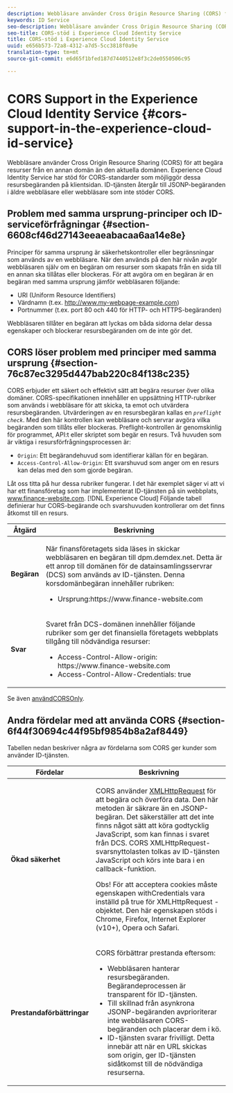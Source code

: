 ```yaml
---
description: Webbläsare använder Cross Origin Resource Sharing (CORS) för att begära resurser från en annan domän än den aktuella domänen. Experience Cloud Identity Service har stöd för CORS-standarder som möjliggör dessa resursbegäranden på klientsidan. ID-tjänsten återgår till JSONP-begäranden i äldre webbläsare eller webbläsare som inte stöder CORS.
keywords: ID Service
seo-description: Webbläsare använder Cross Origin Resource Sharing (CORS) för att begära resurser från en annan domän än den aktuella domänen. Experience Cloud Identity Service har stöd för CORS-standarder som möjliggör dessa resursbegäranden på klientsidan. ID-tjänsten återgår till JSONP-begäranden i äldre webbläsare eller webbläsare som inte stöder CORS.
seo-title: CORS-stöd i Experience Cloud Identity Service
title: CORS-stöd i Experience Cloud Identity Service
uuid: e656b573-72a8-4312-a7d5-5cc3818f0a9e
translation-type: tm+mt
source-git-commit: e6d65f1bfed187d7440512e8f3c2de0550506c95

---
```



# CORS Support in the Experience Cloud Identity Service {#cors-support-in-the-experience-cloud-id-service}

Webbläsare använder Cross Origin Resource Sharing (CORS) för att begära resurser från en annan domän än den aktuella domänen. Experience Cloud Identity Service har stöd för CORS-standarder som möjliggör dessa resursbegäranden på klientsidan. ID-tjänsten återgår till JSONP-begäranden i äldre webbläsare eller webbläsare som inte stöder CORS.

## Problem med samma ursprung-principer och ID-serviceförfrågningar {#section-6608cf46d27143eeaeabacaa6aa14e8e}

Principer för samma ursprung är säkerhetskontroller eller begränsningar som används av en webbläsare. När den används på den här nivån avgör webbläsaren själv om en begäran om resurser som skapats från en sida till en annan ska tillåtas eller blockeras. För att avgöra om en begäran är en begäran med samma ursprung jämför webbläsaren följande:

* URI (Uniform Resource Identifiers)
* Värdnamn (t.ex. http://www.my-webpage-example.com)
* Portnummer (t.ex. port 80 och 440 för HTTP- och HTTPS-begäranden)

Webbläsaren tillåter en begäran att lyckas om båda sidorna delar dessa egenskaper och blockerar resursbegäranden om de inte gör det.

## CORS löser problem med principer med samma ursprung {#section-76c87ec3295d447bab220c84f138c235}

CORS erbjuder ett säkert och effektivt sätt att begära resurser över olika domäner. CORS-specifikationen innehåller en uppsättning HTTP-rubriker som används i webbläsare för att skicka, ta emot och utvärdera resursbegäranden. Utvärderingen av en resursbegäran kallas en *`preflight check`*. Med den här kontrollen kan webbläsare och servrar avgöra vilka begäranden som tillåts eller blockeras. Preflight-kontrollen är genomskinlig för programmet, API:t eller skriptet som begär en resurs. Två huvuden som är viktiga i resursförfrågningsprocessen är:

* `Origin`: Ett begärandehuvud som identifierar källan för en begäran.
* `Access-Control-Allow-Origin`: Ett svarshuvud som anger om en resurs kan delas med den som gjorde begäran.

Låt oss titta på hur dessa rubriker fungerar. I det här exemplet säger vi att vi har ett finansföretag som har implementerat ID-tjänsten på sin webbplats, www.finance-website.com. [!DNL Experience Cloud] Följande tabell definierar hur CORS-begärande och svarshuvuden kontrollerar om det finns åtkomst till en resurs.

<table id="table_B004ACF52B5A4D33B1DCF7EA77BE4E6D"> 
 <thead> 
  <tr> 
   <th colname="col1" class="entry"> Åtgärd </th> 
   <th colname="col2" class="entry"> Beskrivning </th> 
  </tr> 
 </thead>
 <tbody> 
  <tr> 
   <td colname="col1"> <p> <b>Begäran</b> </p> </td> 
   <td colname="col2"> <p>När finansföretagets sida läses in skickar webbläsaren en begäran till <span class="codeph"> dpm.demdex.net</span>. Detta är ett anrop till domänen för de datainsamlingsservrar (DCS) som används av ID-tjänsten. Denna korsdomänbegäran innehåller rubriken: </p> <p> 
     <ul class="simplelist"> 
      <li> <span class="codeph"> Ursprung:https://www.finance-website.com</span> </li> 
     </ul> </p> </td> 
  </tr> 
  <tr> 
   <td colname="col1"> <p> <b>Svar</b> </p> </td> 
   <td colname="col2"> <p>Svaret från DCS-domänen innehåller följande rubriker som ger det finansiella företagets webbplats tillgång till nödvändiga resurser: </p> <p> 
     <ul class="simplelist"> 
      <li> <span class="codeph"> Access-Control-Allow-origin: https://www.finance-website.com</span> </li> 
      <li> <span class="codeph"> Access-Control-Allow-Credentials: true</span> </li> 
     </ul> </p> </td> 
  </tr> 
 </tbody> 
</table>

Se även [användCORSOnly](../library/function-vars/use-cors-only.md#reference-8a9a143d838b48d6b23329b84b13e1fa).

## Andra fördelar med att använda CORS {#section-6f44f30694c44f95bf9854b8a2af8449}

Tabellen nedan beskriver några av fördelarna som CORS ger kunder som använder ID-tjänsten.

<table id="table_AEB51A263D454F90B66E8C8D0513CF79"> 
 <thead> 
  <tr> 
   <th colname="col1" class="entry"> Fördelar </th> 
   <th colname="col2" class="entry"> Beskrivning </th> 
  </tr>
 </thead>
 <tbody> 
  <tr> 
   <td colname="col1"> <p><b>Ökad säkerhet</b> </p> </td> 
   <td colname="col2"> <p>CORS använder <a href="https://developer.mozilla.org/en-US/docs/Web/API/XMLHttpRequest" format="https" scope="external"> XMLHttpRequest</a> för att begära och överföra data. Den här metoden är säkrare än en JSONP-begäran. Det säkerställer att det inte finns något sätt att köra godtycklig JavaScript, som kan finnas i svaret från DCS. CORS XMLHttpRequest-svarsnyttolasten tolkas av ID-tjänsten JavaScript och körs inte bara i en callback-funktion. </p> <p> <p>Obs! För att acceptera cookies måste egenskapen <span class="codeph"> withCredentials</span> vara inställd på <span class="codeph"> true</span> för XMLHttpRequest <span class="codeph"></span>-objektet. Den här egenskapen stöds i Chrome, Firefox, Internet Explorer (v10+), Opera och Safari. </p> </p> </td> 
  </tr> 
  <tr> 
   <td colname="col1"> <p><b>Prestandaförbättringar</b> </p> </td> 
   <td colname="col2"> <p>CORS förbättrar prestanda eftersom: </p> 
    <ul id="ul_EC3A178003A94D70883B914050D7C464"> 
     <li id="li_F8B44352BFBB46CDBD07AE40B9F2D0EC">Webbläsaren hanterar resursbegäranden. Begärandeprocessen är transparent för ID-tjänsten. </li> 
     <li id="li_C63E43A4CAB84210AB6A39100E5864BE">Till skillnad från asynkrona JSONP-begäranden avprioriterar inte webbläsaren CORS-begäranden och placerar dem i kö. </li> 
     <li id="li_1A2A15F591B84D1BAED3CFAB391EEBEC">ID-tjänsten svarar frivilligt. Detta innebär att när en URL skickas som <span class="codeph"> origin</span>, ger ID-tjänsten sidåtkomst till de nödvändiga resurserna. </li> 
    </ul> </td> 
  </tr> 
 </tbody> 
</table>


